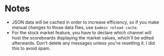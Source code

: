 # Notes
- JSON data will be cached in order to increase efficiency, so if you make manual changes to those data files, use `$admin reload cache`.
- For the stock market feature, you have to declare which channel will host the scoreboards displaying the market values, which'll be edited afterwards. Don't delete any messages unless you're resetting it. I did this to avoid spam.